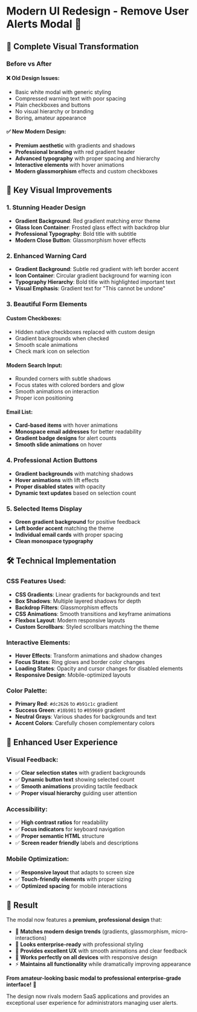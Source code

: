 # Modern UI Redesign - Remove User Alerts Modal 🎨

## 🚀 Complete Visual Transformation

### **Before vs After**

#### ❌ **Old Design Issues:**
- Basic white modal with generic styling
- Compressed warning text with poor spacing
- Plain checkboxes and buttons
- No visual hierarchy or branding
- Boring, amateur appearance

#### ✅ **New Modern Design:**
- **Premium aesthetic** with gradients and shadows
- **Professional branding** with red gradient header
- **Advanced typography** with proper spacing and hierarchy  
- **Interactive elements** with hover animations
- **Modern glassmorphism** effects and custom checkboxes

## 🎯 Key Visual Improvements

### **1. Stunning Header Design**
- **Gradient Background**: Red gradient matching error theme
- **Glass Icon Container**: Frosted glass effect with backdrop blur
- **Professional Typography**: Bold title with subtitle
- **Modern Close Button**: Glassmorphism hover effects

### **2. Enhanced Warning Card** 
- **Gradient Background**: Subtle red gradient with left border accent
- **Icon Container**: Circular gradient background for warning icon
- **Typography Hierarchy**: Bold title with highlighted important text
- **Visual Emphasis**: Gradient text for "This cannot be undone"

### **3. Beautiful Form Elements**

#### **Custom Checkboxes:**
- Hidden native checkboxes replaced with custom design
- Gradient backgrounds when checked
- Smooth scale animations
- Check mark icon on selection

#### **Modern Search Input:**
- Rounded corners with subtle shadows
- Focus states with colored borders and glow
- Smooth animations on interaction
- Proper icon positioning

#### **Email List:**
- **Card-based items** with hover animations
- **Monospace email addresses** for better readability
- **Gradient badge designs** for alert counts
- **Smooth slide animations** on hover

### **4. Professional Action Buttons**
- **Gradient backgrounds** with matching shadows
- **Hover animations** with lift effects
- **Proper disabled states** with opacity
- **Dynamic text updates** based on selection count

### **5. Selected Items Display**
- **Green gradient background** for positive feedback
- **Left border accent** matching the theme
- **Individual email cards** with proper spacing
- **Clean monospace typography**

## 🛠️ Technical Implementation

### **CSS Features Used:**
- **CSS Gradients**: Linear gradients for backgrounds and text
- **Box Shadows**: Multiple layered shadows for depth
- **Backdrop Filters**: Glassmorphism effects
- **CSS Animations**: Smooth transitions and keyframe animations
- **Flexbox Layout**: Modern responsive layouts
- **Custom Scrollbars**: Styled scrollbars matching the theme

### **Interactive Elements:**
- **Hover Effects**: Transform animations and shadow changes
- **Focus States**: Ring glows and border color changes  
- **Loading States**: Opacity and cursor changes for disabled elements
- **Responsive Design**: Mobile-optimized layouts

### **Color Palette:**
- **Primary Red**: `#dc2626` to `#b91c1c` gradient
- **Success Green**: `#10b981` to `#059669` gradient  
- **Neutral Grays**: Various shades for backgrounds and text
- **Accent Colors**: Carefully chosen complementary colors

## 📱 Enhanced User Experience

### **Visual Feedback:**
- ✅ **Clear selection states** with gradient backgrounds
- ✅ **Dynamic button text** showing selected count
- ✅ **Smooth animations** providing tactile feedback
- ✅ **Proper visual hierarchy** guiding user attention

### **Accessibility:**
- ✅ **High contrast ratios** for readability
- ✅ **Focus indicators** for keyboard navigation
- ✅ **Proper semantic HTML** structure
- ✅ **Screen reader friendly** labels and descriptions

### **Mobile Optimization:**
- ✅ **Responsive layout** that adapts to screen size
- ✅ **Touch-friendly elements** with proper sizing
- ✅ **Optimized spacing** for mobile interactions

## 🎉 Result

The modal now features a **premium, professional design** that:

- 🎨 **Matches modern design trends** (gradients, glassmorphism, micro-interactions)
- 💼 **Looks enterprise-ready** with professional styling
- 🚀 **Provides excellent UX** with smooth animations and clear feedback
- 📱 **Works perfectly on all devices** with responsive design
- ⚡ **Maintains all functionality** while dramatically improving appearance

**From amateur-looking basic modal to professional enterprise-grade interface!** 🌟

The design now rivals modern SaaS applications and provides an exceptional user experience for administrators managing user alerts.